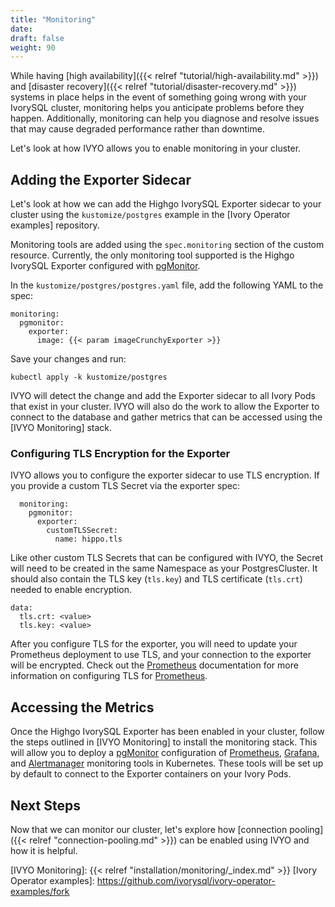 ```yaml
---
title: "Monitoring"
date:
draft: false
weight: 90
---
```


While having [high availability]({{< relref "tutorial/high-availability.md" >}}) and
[disaster recovery]({{< relref "tutorial/disaster-recovery.md" >}}) systems in place helps in the
event of something going wrong with your IvorySQL cluster, monitoring helps you anticipate
problems before they happen. Additionally, monitoring can help you diagnose and resolve issues that
may cause degraded performance rather than downtime.

Let's look at how IVYO allows you to enable monitoring in your cluster.

## Adding the Exporter Sidecar

Let's look at how we can add the Highgo IvorySQL Exporter sidecar to your cluster using the
`kustomize/postgres` example in the [Ivory Operator examples] repository.

Monitoring tools are added using the `spec.monitoring` section of the custom resource. Currently,
the only monitoring tool supported is the Highgo IvorySQL Exporter configured with [pgMonitor].

In the `kustomize/postgres/postgres.yaml` file, add the following YAML to the spec:

```
monitoring:
  pgmonitor:
    exporter:
      image: {{< param imageCrunchyExporter >}}
```

Save your changes and run:

```
kubectl apply -k kustomize/postgres
```

IVYO will detect the change and add the Exporter sidecar to all Ivory Pods that exist in your
cluster. IVYO will also do the work to allow the Exporter to connect to the database and gather
metrics that can be accessed using the [IVYO Monitoring] stack.

### Configuring TLS Encryption for the Exporter

IVYO allows you to configure the exporter sidecar to use TLS encryption. If you provide a custom TLS
Secret via the exporter spec:

```
  monitoring:
    pgmonitor:
      exporter:
        customTLSSecret:
          name: hippo.tls
```

Like other custom TLS Secrets that can be configured with IVYO, the Secret will need to be created in
the same Namespace as your PostgresCluster. It should also contain the TLS key (`tls.key`) and TLS
certificate (`tls.crt`) needed to enable encryption.

```
data:
  tls.crt: <value>
  tls.key: <value>
```

After you configure TLS for the exporter, you will need to update your Prometheus deployment to use
TLS, and your connection to the exporter will be encrypted. Check out the [Prometheus] documentation
for more information on configuring TLS for [Prometheus].

## Accessing the Metrics

Once the Highgo IvorySQL Exporter has been enabled in your cluster, follow the steps outlined in
[IVYO Monitoring] to install the monitoring stack. This will allow you to deploy a [pgMonitor]
configuration of [Prometheus], [Grafana], and [Alertmanager] monitoring tools in Kubernetes. These
tools will be set up by default to connect to the Exporter containers on your Ivory Pods.

## Next Steps

Now that we can monitor our cluster, let's explore how [connection pooling]({{< relref "connection-pooling.md" >}}) can be enabled using IVYO and how it is helpful.

[pgMonitor]: https://github.com/ivorysql/pgmonitor
[Grafana]: https://grafana.com/
[Prometheus]: https://prometheus.io/
[Alertmanager]: https://prometheus.io/docs/alerting/latest/alertmanager/
[IVYO Monitoring]: {{< relref "installation/monitoring/_index.md" >}}
[Ivory Operator examples]: https://github.com/ivorysql/ivory-operator-examples/fork
